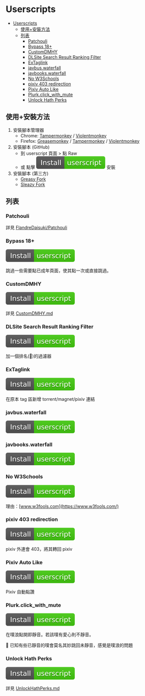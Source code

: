 # Userscripts

- [Userscripts](#userscripts)
    - [使用+安裝方法](#使用安裝方法)
    - [列表](#列表)
        - [Patchouli](#patchouli)
        - [Bypass 18+](#bypass-18)
        - [CustomDMHY](#customdmhy)
        - [DLSite Search Result Ranking Filter](#dlsite-search-result-ranking-filter)
        - [ExTaglink](#extaglink)
        - [javbus.waterfall](#javbuswaterfall)
        - [javbooks.waterfall](#javbookswaterfall)
        - [No W3Schools](#no-w3schools)
        - [pixiv 403 redirection](#pixiv-403-redirection)
        - [Pixiv Auto Like](#pixiv-auto-like)
        - [Plurk.click_with_mute](#plurkclick_with_mute)
        - [Unlock Hath Perks](#unlock-hath-perks)

## 使用+安裝方法

1. 安裝腳本管理器
    - Chrome: [Tampermonkey](https://chrome.google.com/webstore/detail/tampermonkey/dhdgffkkebhmkfjojejmpbldmpobfkfo) / [Violentmonkey](https://chrome.google.com/webstore/detail/violentmonkey/jinjaccalgkegednnccohejagnlnfdag)
    - Firefox: [Greasemonkey](https://addons.mozilla.org/zh-TW/firefox/addon/greasemonkey/) / [Tampermonkey](https://addons.mozilla.org/zh-TW/firefox/addon/tampermonkey/) / [Violentmonkey](https://addons.mozilla.org/zh-TW/firefox/addon/violentmonkey/)
2. 安裝腳本 (GitHub)
    - 到 userscript 頁面 > 點 Raw
    - 或 點擊 ![Install-userscript-brightgreen](Install-userscript-brightgreen.svg) 安裝
3. 安裝腳本 (第三方)
    - [Greasy Fork](https://greasyfork.org/)
    - [Sleazy Fork](https://sleazyfork.org/)

## 列表

### Patchouli

詳見 [FlandreDaisuki/Patchouli](https://github.com/FlandreDaisuki/Patchouli/)

### Bypass 18+

[![Install-userscript-brightgreen](Install-userscript-brightgreen.svg)](https://github.com/FlandreDaisuki/My-Browser-Extensions/raw/master/userscripts/BypassOver18.user.js)

跳過一些需要點已成年頁面，使其點一次或直接跳過。

### CustomDMHY

[![Install-userscript-brightgreen](Install-userscript-brightgreen.svg)](https://github.com/FlandreDaisuki/My-Browser-Extensions/raw/master/userscripts/CustomDMHY.user.js)

詳見 [CustomDMHY.md](https://github.com/FlandreDaisuki/My-Browser-Extensions/raw/master/userscripts/CustomDMHY.md)

### DLSite Search Result Ranking Filter

[![Install-userscript-brightgreen](Install-userscript-brightgreen.svg)](https://github.com/FlandreDaisuki/My-Browser-Extensions/raw/master/userscripts/DLSite-Search-Result-Ranking-Filter.user.js)

加一個排名(👑)的過濾器

### ExTaglink

[![Install-userscript-brightgreen](Install-userscript-brightgreen.svg)](https://github.com/FlandreDaisuki/My-Browser-Extensions/raw/master/userscripts/ExTaglink.user.js)

在原本 tag 區新增 torrent/magnet/pixiv 連結

### javbus.waterfall

[![Install-userscript-brightgreen](Install-userscript-brightgreen.svg)](https://github.com/FlandreDaisuki/My-Browser-Extensions/raw/master/userscripts/javbus.waterfall.user.js)

### javbooks.waterfall

[![Install-userscript-brightgreen](Install-userscript-brightgreen.svg)](https://github.com/FlandreDaisuki/My-Browser-Extensions/raw/master/userscripts/javbooks.waterfall.user.js)

### No W3Schools

[![Install-userscript-brightgreen](Install-userscript-brightgreen.svg)](https://github.com/FlandreDaisuki/My-Browser-Extensions/raw/master/userscripts/No_W3Schools.user.js)

理由：[www.w3fools.com](https://www.w3fools.com/)

### pixiv 403 redirection

[![Install-userscript-brightgreen](Install-userscript-brightgreen.svg)](https://github.com/FlandreDaisuki/My-Browser-Extensions/raw/master/userscripts/pixiv-403-redirection.user.js)

pixiv 外連會 403，將其轉回 pixiv

### Pixiv Auto Like

[![Install-userscript-brightgreen](Install-userscript-brightgreen.svg)](https://github.com/FlandreDaisuki/My-Browser-Extensions/raw/master/userscripts/pixiv-auto-like.user.js)

Pixiv 自動點讚

### Plurk.click_with_mute

[![Install-userscript-brightgreen](Install-userscript-brightgreen.svg)](https://github.com/FlandreDaisuki/My-Browser-Extensions/raw/master/userscripts/Plurk.click_with_mute.user.js)

在噗浪點開即靜音。若該噗有愛心則不靜音。

🐛 已知有些已靜音的噗會莫名其妙跳回未靜音，感覺是噗浪的問題

### Unlock Hath Perks

[![Install-userscript-brightgreen](Install-userscript-brightgreen.svg)](https://github.com/FlandreDaisuki/My-Browser-Extensions/raw/master/userscripts/UnlockHathPerks.user.js)

詳見 [UnlockHathPerks.md](https://github.com/FlandreDaisuki/My-Browser-Extensions/raw/master/userscripts/UnlockHathPerks.md)
